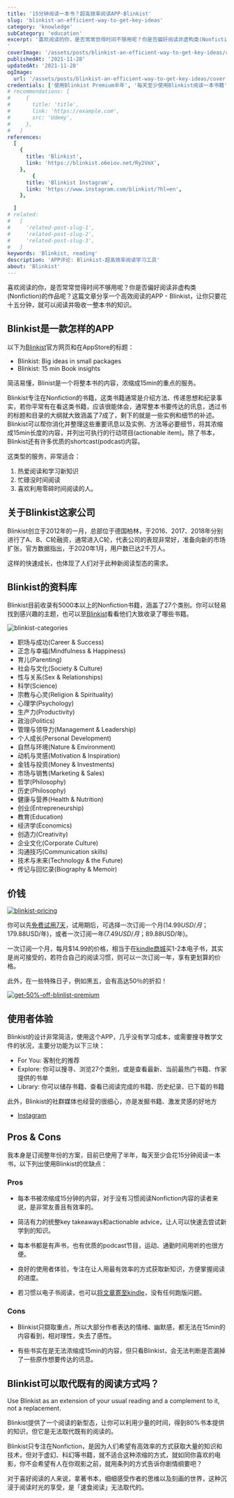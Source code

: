 ```yaml
---
title: '15分钟阅读一本书？超高效率阅读APP-Blinkist'
slug: 'blinkist-an-efficient-way-to-get-key-ideas'
category: 'knowledge'
subCategory: 'education'
excerpt: '喜欢阅读的你，是否常常觉得时间不够用呢？你是否偏好阅读非虚构类(Nonfiction)的作品呢？这篇文章分享一个高效阅读的APP - Blinkist，让你只要花十五分钟，就可以阅读并吸收一整本书的知识。
'
coverImage: '/assets/posts/blinkist-an-efficient-way-to-get-key-ideas/cover.jpg'
publishedAt: '2021-11-28'
updatedAt: '2021-11-28'
ogImage:
  url: '/assets/posts/blinkist-an-efficient-way-to-get-key-ideas/cover.jpg'
credentials: ['使用Blinkist Premium半年', '每天至少使用Blinkist阅读一本书籍', '3+ Blinkist用户访谈']
# recommendations: [
#     {
#       title: 'title',
#       link: 'https://example.com',
#       src: 'Udemy',
#     },
#   ]
references:
  [
    {
      title: 'Blinkist',
      link: 'https://blinkist.o6eiov.net/Ry2VmX',
    },
        {
      title: 'Blinkist Instagram',
      link: 'https://www.instagram.com/blinkist/?hl=en',
    },

  ]
# related:
#   [
#     'related-post-slug-1',
#     'related-post-slug-2',
#     'related-post-slug-3',
#   ]
keywords: 'Blinkist, reading'
description: 'APP评论: Blinkist-超高效率阅读学习工具'
about: 'Blinkist'
---
```


<!-- zh-CN -->

喜欢阅读的你，是否常常觉得时间不够用呢？你是否偏好阅读非虚构类(Nonfiction)的作品呢？这篇文章分享一个高效阅读的APP - Blinkist，让你只要花十五分钟，就可以阅读并吸收一整本书的知识。

## Blinkist是一款怎样的APP

以下为[Blinkist](https://blinkist.o6eiov.net/Ry2VmX)官方网页和在AppStore的标题：

* Blinkist: Big ideas in small packages
* Blinkist: 15 min Book insights

简洁易懂，Blinist是一个将整本书的内容，浓缩成15min的重点的服务。

Blinkist专注在Nonfiction的书籍，这类书籍通常是介绍方法、传递思想和纪录事实，若你平常有在看这类书籍，应该很能体会，通常整本书要传达的讯息，透过书的标题和目录的大纲就大致涵盖了7成了，剩下的就是一些实例和细节的补述。 Blinkist可以帮你消化并整理这些重要讯息以及实例、方法等必要细节，将其浓缩成15min长度的内容，并列出可执行的行动项目(actionable item)。除了书本，Blinkist还有许多优质的shortcast(podcast)内容。

这类型的服务，非常适合：

1. 热爱阅读和学习新知识
2. 忙碌没时间阅读
3. 喜欢利用零碎时间阅读的人。

## 关于Blinkist这家公司

Blinkist创立于2012年的一月，总部位于德国柏林，于2016、2017、2018年分别进行了A、B、C轮融资，通常进入C轮，代表公司的表现非常好，准备向新的市场扩张，官方数据指出，于2020年1月，用户数已达2千万人。

这样的快速成长，也体现了人们对于此种新阅读型态的需求。

## Blinkist的资料库

Blinkist目前收录有5000本以上的Nonfiction书籍，涵盖了27个类别。你可以轻易找到感兴趣的主题，也可以至[Blinkist](https://blinkist.o6eiov.net/gbadgg)看看他们大致收录了哪些书籍。

![blinkist-categories](https://i.imgur.com/0Cj9mn8.png)

* 职场与成功(Career & Success)
* 正念与幸福(Mindfulness & Happiness)
* 育儿(Parenting)
* 社会与文化(Society & Culture)
* 性与关系(Sex & Relationships)
* 科学(Science)
* 宗教与心灵(Religion & Spirituality)
* 心理学(Psychology)
* 生产力(Productivity)
* 政治(Politics)
* 管理与领导力(Management & Leadership)
* 个人成长(Personal Development)
* 自然与环境(Nature & Environment)
* 动机与灵感(Motivation & Inspiration)
* 金钱与投资(Money & Investments)
* 市场与销售(Marketing & Sales)
* 哲学(Philosophy)
* 历史(Philosophy)
* 健康与营养(Health & Nutrition)
* 创业(Entrepreneurship)
* 教育(Education)
* 经济学(Economics)
* 创造力(Creativity)
* 企业文化(Corporate Culture)
* 沟通技巧(Communication skills)
* 技术与未来(Technology & the Future)
* 传记与回忆录(Biography & Memoir)

## 价钱

[![blinkist-pricing](https://i.imgur.com/TzYuxvo.png)](https://blinkist.o6eiov.net/oeod0o)

你可以先[免费试用7天](https://blinkist.o6eiov.net/Ry2VmX)，试用期后，可选择一次订阅一个月($14.99USD/月；$179.88USD/年)，或者一次订阅一年($7.49USD/月；$89.88USD/年)。

一次订阅一个月，每月$14.99的价格，相当于在[kindle商城](https://www.amazon.com/Kindle-Store/b?ie=UTF8&node=133140011)买1-2本电子书，其实是尚可接受的，若符合自己的阅读习惯，则可以一次订阅一年，享有更划算的价格。

此外，在一些特殊日子，例如黑五，会有高达50％的折扣！

[![get-50%-off-blinlist-premium](https://i.imgur.com/lyArJQZ.png)](https://blinkist.o6eiov.net/Ry2VmX)

## 使用者体验

Blinkist的设计非常简洁，使用这个APP，几乎没有学习成本，或需要搜寻教学文件的状况，主要分功能为以下三块：

* For You: 客制化的推荐
* Explore: 你可以搜寻、浏览27个类别，或是查看最新、当前最热门书籍、作家提供的书单
* Library: 你可以储存书籍、查看已阅读完成的书籍、历史纪录、已下载的书籍

此外，Blinkist的社群媒体也经营的很细心，亦是发掘书籍、激发灵感的好地方

* [Instagram](https://www.instagram.com/blinkist/?hl=en)

## Pros & Cons

我本身是订阅整年份的方案，目前已使用了半年，每天至少会花15分钟阅读一本书，以下列出使用Blinkist的优缺点：

### Pros

* 每本书被浓缩成15分钟的内容，对于没有习惯阅读Nonfiction内容的读者来说，是非常友善且有效率的。

* 简洁有力的统整key takeaways和actionable advice，让人可以快速去尝试新学到的知识。

* 每本书都是有声书，也有优质的podcast节目，运动、通勤时间用听的也很方便。

* 良好的使用者体验，专注在让人用最有效率的方式获取新知识，方便掌握阅读的进度。

* 若习惯以电子书阅读，也可以[将文章寄至kindle](https://blinkist.o6eiov.net/zandr0)，没有任何跑版问题。

### Cons

* Blinkist只撷取重点，所以大部分作者表达的情绪、幽默感，都无法在15min的内容看到，相对理性，失去了感性。

* 有些书实在是无法浓缩成15min的内容，但只看Blinkist，会无法判断是否漏掉了一些原作想要传达的讯息。

## Blinkist可以取代既有的阅读方式吗？

Use Blinkist as an extension of your usual reading and a complement to it, not a replacement.

Blinkist提供了一个阅读的新型态，让你可以利用少量的时间，得到80%书本提供的知识，但它是无法取代既有的阅读的。

Blinkist只专注在Nonfiction，是因为人们希望有高效率的方式获取大量的知识和技术，但对于虚幻、科幻等书籍，就不适合这种浓缩的方式，就如同你喜欢的电影，你不会希望有人在你观影之前，就用条列的方式告诉你剧情纲要吧？

对于喜好阅读的人来说，拿著书本，细细感受作者的思维以及刻画的世界，这种沉浸于阅读时光的享受，是「速食阅读」无法取代的。
